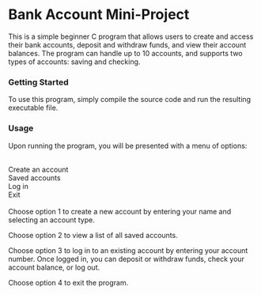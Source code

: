 <h1>Bank Account Mini-Project</h1>
This is a simple beginner C program that allows users to create and access their bank accounts, deposit and withdraw funds, and view their account balances. The program can handle up to 10 accounts, and supports two types of accounts: saving and checking.

<h3>Getting Started</h3>
To use this program, simply compile the source code and run the resulting executable file.

<h3>Usage</h3>
Upon running the program, you will be presented with a menu of options: <br><br>

Create an account <br>
Saved accounts <br>
Log in <br>
Exit <br><br>
Choose option 1 to create a new account by entering your name and selecting an account type. <br>

Choose option 2 to view a list of all saved accounts. <br>

Choose option 3 to log in to an existing account by entering your account number. Once logged in, you can deposit or withdraw funds, check your account balance, or log out. <br>

Choose option 4 to exit the program.
